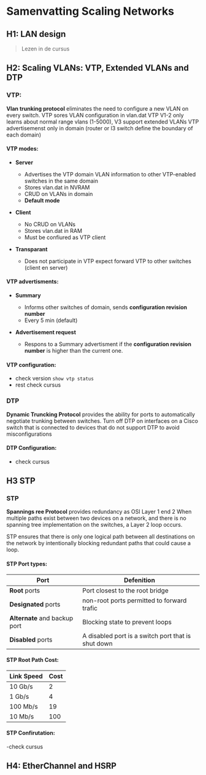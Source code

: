 # Samenvatting Scaling Networks
## H1: LAN design

> Lezen in de cursus

## H2: Scaling VLANs: VTP, Extended VLANs and DTP

### VTP:

**Vlan trunking protocol** eliminates the need to configure a new VLAN on every switch.
VTP sores VLAN configuration in vlan.dat
VTP V1-2 only learns about normal range vlans (1-5000), V3 support extended VLANs
VTP advertisemenst only in domain (router or l3 switch define the boundary of each domain)

#### VTP modes:

- **Server**
    + Advertises the VTP domain VLAN information to other VTP-enabled switches in the same domain
    + Stores vlan.dat in NVRAM
    + CRUD on VLANs in domain
    + **Default mode**

- **Client**
    + No CRUD on VLANs
    + Stores vlan.dat in RAM
    + Must be confiured as VTP client

- **Transparant**
    + Does not participate in VTP expect forward VTP to other switches (client en server)

#### VTP advertisments:

- **Summary**
    + Informs other switches of domain, sends **configuration revision number**
    + Every 5 min (default)

- **Advertisement request**
    + Respons to a Summary advertisment if the **configuration revision number** is higher than the current one.

#### VTP configuration:

- check version `show vtp status`
- rest check cursus

### DTP

**Dynamic Truncking Protocol** provides the ability for ports to automatically negotiate trunking between switches. 
Turn off DTP on interfaces on a Cisco switch that is connected to devices that do not support DTP to avoid misconfigurations

#### DTP Configuration:

- check cursus

## H3 STP

### STP

**Spannings ree Protocol** provides redundancy as OSI Layer 1 end 2
When multiple paths exist between two devices on a network, and there is no spanning tree implementation on the switches, a Layer 2 loop occurs. 

STP ensures that there is only one logical path between all destinations on the network by intentionally blocking redundant paths that could cause a loop. 

#### STP Port types:

| Port | Defenition |
| ------------- | ------------- |
| **Root** ports | Port closest to the root bridge |
| **Designated** ports | non-root ports permitted to forward trafic |
| **Alternate** and backup port | Blocking state to prevent loops |
| **Disabled** ports | A disabled port is a switch port that is shut down |

#### STP Root Path Cost:

| Link Speed | Cost |
|:-----------|:-----|
| 10 Gb/s    | 2    |
| 1 Gb/s     | 4    |
| 100 Mb/s   | 19   |
| 10 Mb/s    | 100  |

#### STP Confirutation:

-check cursus

## H4: EtherChannel and HSRP


























